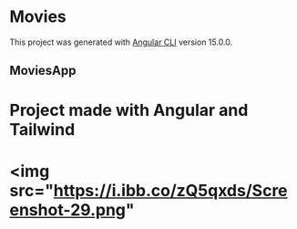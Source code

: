 # Movies

This project was generated with [Angular CLI](https://github.com/angular/angular-cli) version 15.0.0.

## MoviesApp
<h1>Project made with Angular and Tailwind<h1/>

<img src="https://i.ibb.co/zQ5qxds/Screenshot-29.png"
